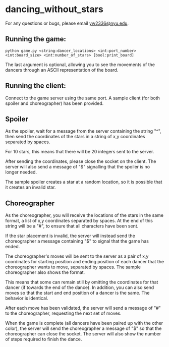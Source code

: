 # dancing_without_stars


For any questions or bugs, please email yw2336@nyu.edu.

## Running the game:

```
python game.py <string:dancer_locations> <int:port_number> <int:board_size> <int:number_of_stars> [bool:print_board]
```

The last argument is optional, allowing you to see the movements of the dancers through an ASCII representation of the board.


## Running the client:
Connect to the game server using the same port.  A sample client (for both spoiler and choreographer) has been provided.


## Spoiler
As the spoiler, wait for a message from the server containing the string "^", then send the coordinates of the stars in a string of x,y coordinates separated by spaces.

For 10 stars, this means that there will be 20 integers sent to the server.

After sending the coordinates, please close the socket on the client.  The server will also send a message of "$" signalling that the spoiler is no longer needed.

The sample spoiler creates a star at a random location, so it is possible that it creates an invalid star.


## Choreographer
As the choreographer, you will receive the locations of the stars in the same format, a list of x,y coordinates separated by spaces.  At the end of this string will be a "#", to ensure that all characters have been sent.

If the star placement is invalid, the server will instead send the choreographer a message containing "$" to signal that the game has ended.

The choreographer's moves will be sent to the server as a pair of x,y coordinates for starting position and ending position of each dancer that the choreographer wants to
move, separated by spaces.  The sample choreographer also shows the format.

This means that some can remain still by omitting the coordinates for that dancer (if towards the end of the dance).  In addition, you can also send moves so that the start and end position of a dancer is the same.  The behavior is identical.

After each move has been validated, the server will send a message of "#" to the choreographer, requesting the next set of moves.

When the game is complete (all dancers have been paired up with the other color), the server will send the choreographer a message of "$" so that the choreographer can close the socket.  The server will also show the number of steps required to finish the dance.
